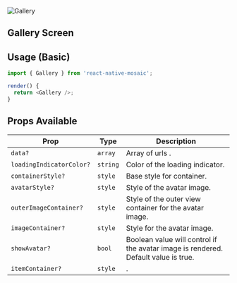![Gallery](https://user-images.githubusercontent.com/22890658/147465038-1931fb15-b168-4fb7-bd6c-9d61408ea805.gif)

## Gallery Screen

## Usage (Basic)

```js
import { Gallery } from 'react-native-mosaic';

render() {
  return <Gallery />;
}
```

## Props Available

| Prop                     | Type     | Description                                                                        |
| ------------------------ | -------- | ---------------------------------------------------------------------------------- |
| `data?`                  | `array`  | Array of urls .                                                                    |
| `loadingIndicatorColor?` | `string` | Color of the loading indicator.                                                    |
| `containerStyle?`        | `style`  | Base style for container.                                                          |
| `avatarStyle?`           | `style`  | Style of the avatar image.                                                         |
| `outerImageContainer?`   | `style`  | Style of the outer view container for the avatar image.                            |
| `imageContainer?`        | `style`  | Style for the avatar image.                                                        |
| `showAvatar?`            | `bool`   | Boolean value will control if the avatar image is rendered. Default value is true. |
| `itemContainer?`         | `style`  | .                                                                                  |

